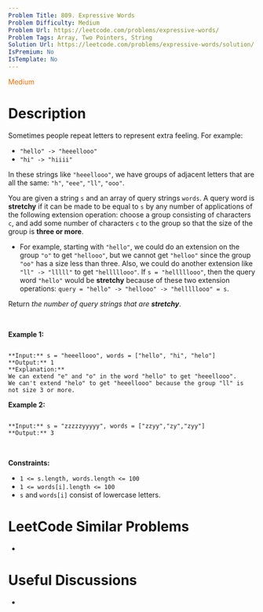 ```yaml
---
Problem Title: 809. Expressive Words
Problem Difficulty: Medium
Problem Url: https://leetcode.com/problems/expressive-words/
Problem Tags: Array, Two Pointers, String
Solution Url: https://leetcode.com/problems/expressive-words/solution/
IsPremium: No
IsTemplate: No
---
```


<span style="color: rgb(239, 108, 0);">Medium</span>

# Description

Sometimes people repeat letters to represent extra feeling. For example:


* `"hello" -> "heeellooo"`
* `"hi" -> "hiiii"`


In these strings like `"heeellooo"`, we have groups of adjacent letters that are all the same: `"h"`, `"eee"`, `"ll"`, `"ooo"`.


You are given a string `s` and an array of query strings `words`. A query word is **stretchy** if it can be made to be equal to `s` by any number of applications of the following extension operation: choose a group consisting of characters `c`, and add some number of characters `c` to the group so that the size of the group is **three or more**.


* For example, starting with `"hello"`, we could do an extension on the group `"o"` to get `"hellooo"`, but we cannot get `"helloo"` since the group `"oo"` has a size less than three. Also, we could do another extension like `"ll" -> "lllll"` to get `"helllllooo"`. If `s = "helllllooo"`, then the query word `"hello"` would be **stretchy** because of these two extension operations: `query = "hello" -> "hellooo" -> "helllllooo" = s`.


Return *the number of query strings that are **stretchy***.


 


**Example 1:**



```

**Input:** s = "heeellooo", words = ["hello", "hi", "helo"]
**Output:** 1
**Explanation:** 
We can extend "e" and "o" in the word "hello" to get "heeellooo".
We can't extend "helo" to get "heeellooo" because the group "ll" is not size 3 or more.

```

**Example 2:**



```

**Input:** s = "zzzzzyyyyy", words = ["zzyy","zy","zyy"]
**Output:** 3

```

 


**Constraints:**


* `1 <= s.length, words.length <= 100`
* `1 <= words[i].length <= 100`
* `s` and `words[i]` consist of lowercase letters.




# LeetCode Similar Problems

- []()

# Useful Discussions

- []()
